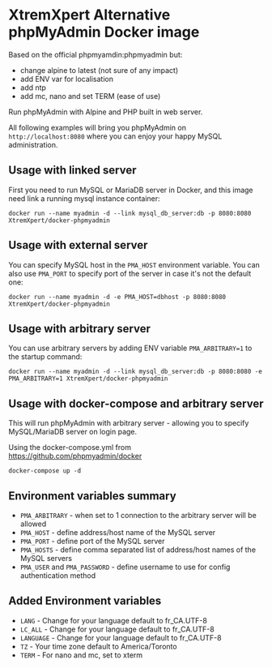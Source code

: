 # XtremXpert Alternative phpMyAdmin Docker image

Based on the official phpmyamdin:phpmyadmin but:
- change alpine to latest (not sure of any impact) 
- add ENV var for localisation
- add ntp
- add mc, nano and set TERM (ease of use)

Run phpMyAdmin with Alpine and PHP built in web server.

All following examples will bring you phpMyAdmin on `http://localhost:8080`
where you can enjoy your happy MySQL administration.

## Usage with linked server

First you need to run MySQL or MariaDB server in Docker, and this image need
link a running mysql instance container:

```
docker run --name myadmin -d --link mysql_db_server:db -p 8080:8080 XtremXpert/docker-phpmyadmin
```

## Usage with external server

You can specify MySQL host in the `PMA_HOST` environment variable. You can also
use `PMA_PORT` to specify port of the server in case it's not the default one:

```
docker run --name myadmin -d -e PMA_HOST=dbhost -p 8080:8080 XtremXpert/docker-phpmyadmin
```

## Usage with arbitrary server

You can use arbitrary servers by adding ENV variable `PMA_ARBITRARY=1` to the startup command:

```
docker run --name myadmin -d --link mysql_db_server:db -p 8080:8080 -e PMA_ARBITRARY=1 XtremXpert/docker-phpmyadmin
```

## Usage with docker-compose and arbitrary server

This will run phpMyAdmin with arbitrary server - allowing you to specify MySQL/MariaDB
server on login page.

Using the docker-compose.yml from https://github.com/phpmyadmin/docker

```
docker-compose up -d
```

## Environment variables summary

* ``PMA_ARBITRARY`` - when set to 1 connection to the arbitrary server will be allowed
* ``PMA_HOST`` - define address/host name of the MySQL server
* ``PMA_PORT`` - define port of the MySQL server
* ``PMA_HOSTS`` - define comma separated list of address/host names of the MySQL servers
* ``PMA_USER`` and ``PMA_PASSWORD`` - define username to use for config authentication method

## Added Environment variables 

* ``LANG`` - Change for your language default to fr_CA.UTF-8
* ``LC_ALL`` - Change for your language default to fr_CA.UTF-8
* ``LANGUAGE`` - Change for your language default to fr_CA.UTF-8
* ``TZ`` - Your time zone default to America/Toronto
* ``TERM`` - For nano and mc, set to xterm
